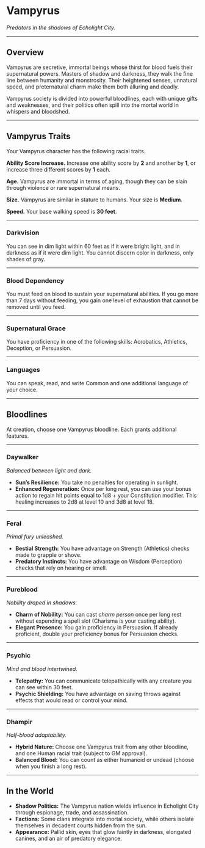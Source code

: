 # Vampyrus
*Predators in the shadows of Echolight City.*

---

## Overview
Vampyrus are secretive, immortal beings whose thirst for blood fuels their supernatural powers. Masters of shadow and darkness, they walk the fine line between humanity and monstrosity. Their heightened senses, unnatural speed, and preternatural charm make them both alluring and deadly.

Vampyrus society is divided into powerful bloodlines, each with unique gifts and weaknesses, and their politics often spill into the mortal world in whispers and bloodshed.

---

## Vampyrus Traits
Your Vampyrus character has the following racial traits.

**Ability Score Increase.** Increase one ability score by **2** and another by **1**, or increase three different scores by **1** each.

**Age.** Vampyrus are immortal in terms of aging, though they can be slain through violence or rare supernatural means.

**Size.** Vampyrus are similar in stature to humans. Your size is **Medium**.

**Speed.** Your base walking speed is **30 feet**.

---

### **Darkvision**
You can see in dim light within 60 feet as if it were bright light, and in darkness as if it were dim light. You cannot discern color in darkness, only shades of gray.

---

### **Blood Dependency**
You must feed on blood to sustain your supernatural abilities. If you go more than 7 days without feeding, you gain one level of exhaustion that cannot be removed until you feed.

---

### **Supernatural Grace**
You have proficiency in one of the following skills: Acrobatics, Athletics, Deception, or Persuasion.

---

### **Languages**
You can speak, read, and write Common and one additional language of your choice.

---

## Bloodlines
At creation, choose one Vampyrus bloodline. Each grants additional features.

---

### **Daywalker**
*Balanced between light and dark.*  
- **Sun’s Resilience:** You take no penalties for operating in sunlight.  
- **Enhanced Regeneration:** Once per long rest, you can use your bonus action to regain hit points equal to 1d8 + your Constitution modifier. This healing increases to 2d8 at level 10 and 3d8 at level 18.

---

### **Feral**
*Primal fury unleashed.*  
- **Bestial Strength:** You have advantage on Strength (Athletics) checks made to grapple or shove.  
- **Predatory Instincts:** You have advantage on Wisdom (Perception) checks that rely on hearing or smell.

---

### **Pureblood**
*Nobility draped in shadows.*  
- **Charm of Nobility:** You can cast *charm person* once per long rest without expending a spell slot (Charisma is your casting ability).  
- **Elegant Presence:** You gain proficiency in Persuasion. If already proficient, double your proficiency bonus for Persuasion checks.

---

### **Psychic**
*Mind and blood intertwined.*  
- **Telepathy:** You can communicate telepathically with any creature you can see within 30 feet.  
- **Psychic Shielding:** You have advantage on saving throws against effects that would read or control your mind.

---

### **Dhampir**
*Half-blood adaptability.*  
- **Hybrid Nature:** Choose one Vampyrus trait from any other bloodline, and one Human racial trait (subject to GM approval).  
- **Balanced Blood:** You can count as either humanoid or undead (choose when you finish a long rest).

---

## In the World
- **Shadow Politics:** The Vampyrus nation wields influence in Echolight City through espionage, trade, and assassination.  
- **Factions:** Some clans integrate into mortal society, while others isolate themselves in decadent courts hidden from the sun.  
- **Appearance:** Pallid skin, eyes that glow faintly in darkness, elongated canines, and an air of predatory elegance.
